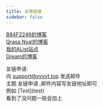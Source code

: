 ```yaml
---
title: 友情链接
sidebar: false
---
```


[B84F2246的博客](https://1ctrl-cv.github.io/)  
[Qrasa Nya!的博客](https://blog.qrasa.cn)  
[我的AList站点](https://alist.yyyyt.top)  
[Dream的博客](https://blog.hqycloud.top/)  

友链申请:  
向 support@yyyyt.top 发送邮件  
主题 友链申请 ,邮件内容写友链地址即可  
例如 \[Test\]\(test\)  
看到了没问题一般会加上  